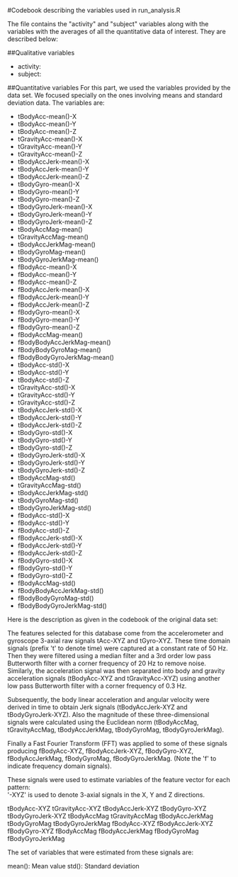 #Codebook describing the variables used in run_analysis.R

The file contains the "activity" and "subject" variables along with the variables with the averages of all the quantitative data of interest.
They are described below:

##Qualitative variables
- activity: 
- subject:

##Quantitative variables
For this part, we used the variables provided by the data set. We focused specially on the ones involving means and standard deviation data.
The variables are:
- tBodyAcc-mean()-X
- tBodyAcc-mean()-Y          
- tBodyAcc-mean()-Z
- tGravityAcc-mean()-X       
- tGravityAcc-mean()-Y
- tGravityAcc-mean()-Z
- tBodyAccJerk-mean()-X
- tBodyAccJerk-mean()-Y      
- tBodyAccJerk-mean()-Z
- tBodyGyro-mean()-X       
- tBodyGyro-mean()-Y
- tBodyGyro-mean()-Z   
- tBodyGyroJerk-mean()-X
- tBodyGyroJerk-mean()-Y
- tBodyGyroJerk-mean()-Z
- tBodyAccMag-mean()
- tGravityAccMag-mean()
- tBodyAccJerkMag-mean()
- tBodyGyroMag-mean()
- tBodyGyroJerkMag-mean()    
- fBodyAcc-mean()-X
- fBodyAcc-mean()-Y          
- fBodyAcc-mean()-Z
- fBodyAccJerk-mean()-X
- fBodyAccJerk-mean()-Y
- fBodyAccJerk-mean()-Z
- fBodyGyro-mean()-X
- fBodyGyro-mean()-Y
- fBodyGyro-mean()-Z
- fBodyAccMag-mean()
- fBodyBodyAccJerkMag-mean()
- fBodyBodyGyroMag-mean()
- fBodyBodyGyroJerkMag-mean()
- tBodyAcc-std()-X
- tBodyAcc-std()-Y
- tBodyAcc-std()-Z           
- tGravityAcc-std()-X
- tGravityAcc-std()-Y     
- tGravityAcc-std()-Z
- tBodyAccJerk-std()-X    
- tBodyAccJerk-std()-Y
- tBodyAccJerk-std()-Z       
- tBodyGyro-std()-X
- tBodyGyro-std()-Y          
- tBodyGyro-std()-Z
- tBodyGyroJerk-std()-X      
- tBodyGyroJerk-std()-Y
- tBodyGyroJerk-std()-Z
- tBodyAccMag-std()
- tGravityAccMag-std()       
- tBodyAccJerkMag-std()
- tBodyGyroMag-std()       
- tBodyGyroJerkMag-std()
- fBodyAcc-std()-X           
- fBodyAcc-std()-Y
- fBodyAcc-std()-Z           
- fBodyAccJerk-std()-X
- fBodyAccJerk-std()-Y
- fBodyAccJerk-std()-Z
- fBodyGyro-std()-X          
- fBodyGyro-std()-Y
- fBodyGyro-std()-Z          
- fBodyAccMag-std()
- fBodyBodyAccJerkMag-std()
- fBodyBodyGyroMag-std()
- fBodyBodyGyroJerkMag-std()

Here is the description as given in the codebook of the original data set:


The features selected for this database come from the accelerometer and gyroscope 3-axial raw signals tAcc-XYZ and tGyro-XYZ. These time domain signals (prefix 't' to denote time) were captured at a constant rate of 50 Hz. Then they were filtered using a median filter and a 3rd order low pass Butterworth filter with a corner frequency of 20 Hz to remove noise. Similarly, the acceleration signal was then separated into body and gravity acceleration signals (tBodyAcc-XYZ and tGravityAcc-XYZ) using another low pass Butterworth filter with a corner frequency of 0.3 Hz. 

Subsequently, the body linear acceleration and angular velocity were derived in time to obtain Jerk signals (tBodyAccJerk-XYZ and tBodyGyroJerk-XYZ). Also the magnitude of these three-dimensional signals were calculated using the Euclidean norm (tBodyAccMag, tGravityAccMag, tBodyAccJerkMag, tBodyGyroMag, tBodyGyroJerkMag). 

Finally a Fast Fourier Transform (FFT) was applied to some of these signals producing fBodyAcc-XYZ, fBodyAccJerk-XYZ, fBodyGyro-XYZ, fBodyAccJerkMag, fBodyGyroMag, fBodyGyroJerkMag. (Note the 'f' to indicate frequency domain signals). 

These signals were used to estimate variables of the feature vector for each pattern:  
'-XYZ' is used to denote 3-axial signals in the X, Y and Z directions.

tBodyAcc-XYZ
tGravityAcc-XYZ
tBodyAccJerk-XYZ
tBodyGyro-XYZ
tBodyGyroJerk-XYZ
tBodyAccMag
tGravityAccMag
tBodyAccJerkMag
tBodyGyroMag
tBodyGyroJerkMag
fBodyAcc-XYZ
fBodyAccJerk-XYZ
fBodyGyro-XYZ
fBodyAccMag
fBodyAccJerkMag
fBodyGyroMag
fBodyGyroJerkMag

The set of variables that were estimated from these signals are: 

mean(): Mean value
std(): Standard deviation
